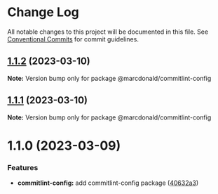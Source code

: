 # Change Log

All notable changes to this project will be documented in this file.
See [Conventional Commits](https://conventionalcommits.org) for commit guidelines.

## [1.1.2](https://github.com/marcdonald/js-config/compare/@marcdonald/commitlint-config@1.1.1...@marcdonald/commitlint-config@1.1.2) (2023-03-10)

**Note:** Version bump only for package @marcdonald/commitlint-config

## [1.1.1](https://github.com/marcdonald/js-config/compare/@marcdonald/commitlint-config@1.1.0...@marcdonald/commitlint-config@1.1.1) (2023-03-10)

**Note:** Version bump only for package @marcdonald/commitlint-config

# 1.1.0 (2023-03-09)

### Features

- **commitlint-config:** add commitlint-config package ([40632a3](https://github.com/marcdonald/js-config/commit/40632a3ca24a919251fcb6e96990cb72659f581d))
